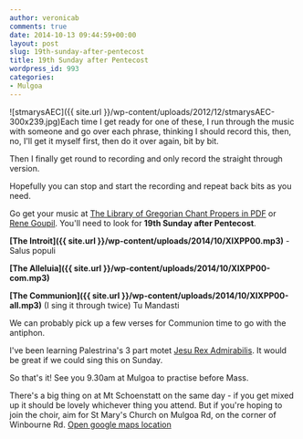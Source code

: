 ```yaml
---
author: veronicab
comments: true
date: 2014-10-13 09:44:59+00:00
layout: post
slug: 19th-sunday-after-pentecost
title: 19th Sunday after Pentecost
wordpress_id: 993
categories:
- Mulgoa
---
```


![stmarysAEC]({{ site.url }}/wp-content/uploads/2012/12/stmarysAEC-300x239.jpg)Each time I get ready for one of these, I run through the music with someone and go over each phrase, thinking I should record this, then, no, I'll get it myself first, then do it over again, bit by bit.

Then I finally get round to recording and only record the straight through version.

Hopefully you can stop and start the recording and repeat back bits as you need.

Go get your music at [The Library of Gregorian Chant Propers in PDF](http://www.institute-christ-king.org/latin-mass-resources/sacred-music/) or [Rene Goupil](http://www.ccwatershed.org/goupil/).  You'll need to look for **19th Sunday after Pentecost**.

**[The Introit]({{ site.url }}/wp-content/uploads/2014/10/XIXPP00.mp3)** - Salus populi

**[The Alleluia]({{ site.url }}/wp-content/uploads/2014/10/XIXPP00-com.mp3)**

**[The Communion]({{ site.url }}/wp-content/uploads/2014/10/XIXPP00-all.mp3)** (I sing it through twice) Tu Mandasti

We can probably pick up a few verses for Communion time to go with the antiphon.

I've been learning Palestrina's 3 part motet [Jesu Rex Admirabilis](http://www.kidschant.com/jesurex.html).  It would be great if we could sing this on Sunday.

So that's it!  See you 9.30am at Mulgoa to practise before Mass.

There's a big thing on at Mt Schoenstatt on the same day - if you get mixed up it should be lovely whichever thing you attend.  But if you're hoping to join the choir, aim for St Mary's Church on Mulgoa Rd, on the corner of Winbourne Rd. [Open google maps location](http://goo.gl/maps/3LTv0)


